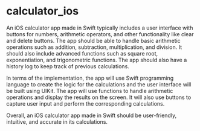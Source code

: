 # calculator_ios

An iOS calculator app made in Swift typically includes a user interface with buttons for numbers, arithmetic operators, and other functionality like clear and delete buttons. The app should be able to handle basic arithmetic operations such as addition, subtraction, multiplication, and division. It should also include advanced functions such as square root, exponentiation, and trigonometric functions. The app should also have a history log to keep track of previous calculations.

In terms of the implementation, the app will use Swift programming language to create the logic for the calculations and the user interface will be built using UIKit. The app will use functions to handle arithmetic operations and display the results on the screen. It will also use buttons to capture user input and perform the corresponding calculations.

Overall, an iOS calculator app made in Swift should be user-friendly, intuitive, and accurate in its calculations.
